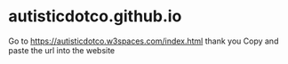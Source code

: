 # autisticdotco.github.io
Go to https://autisticdotco.w3spaces.com/index.html thank you
Copy and paste the url into the website

